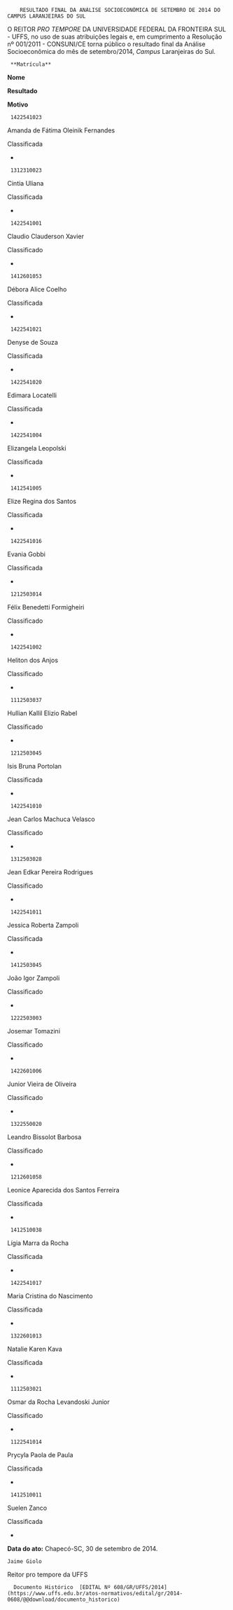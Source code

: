         RESULTADO FINAL DA ANÁLISE SOCIOECONÔMICA DE SETEMBRO DE 2014 DO CAMPUS LARANJEIRAS DO SUL  

O REITOR *PRO TEMPORE* DA UNIVERSIDADE FEDERAL DA FRONTEIRA SUL - UFFS, no uso de suas atribuições legais e, em cumprimento a Resolução nº 001/2011 - CONSUNI/CE torna público o resultado final da Análise Socioeconômica do mês de setembro/2014, *Campus* Laranjeiras do Sul.

     **Matrícula** 

   **Nome**

   **Resultado**

   **Motivo**

     1422541023

   Amanda de Fátima Oleinik Fernandes

   Classificada

   -

     1312310023

   Cintia Uliana

   Classificada

   -

     1422541001

   Claudio Clauderson Xavier

   Classificado

   -

     1412601053

   Débora Alice Coelho

   Classificada

   -

     1422541021

   Denyse de Souza

   Classificada

   -

     1422541020

   Edimara Locatelli

   Classificada

   -

     1422541004

   Elizangela Leopolski

   Classificada

   -

     1412541005

   Elize Regina dos Santos

   Classificada

   -

     1422541016

   Evania Gobbi

   Classificada

   -

     1212503014

   Félix Benedetti Formigheiri

   Classificado

   -

     1422541002

   Heliton dos Anjos

   Classificado

   -

     1112503037

   Hullian Kallil Elizio Rabel

   Classificado

   -

     1212503045

   Isis Bruna Portolan

   Classificada

   -

     1422541010

   Jean Carlos Machuca Velasco

   Classificado

   -

     1312503028

   Jean Edkar Pereira Rodrigues

   Classificado

   -

     1422541011

   Jessica Roberta Zampoli

   Classificada

   -

     1412503045

   João Igor Zampoli

   Classificado

   -

     1222503003

   Josemar Tomazini

   Classificado

   -

     1422601006

   Junior Vieira de Oliveira

   Classificado

   -

     1322550020

   Leandro Bissolot Barbosa

   Classificado

   -

     1212601058

   Leonice Aparecida dos Santos Ferreira

   Classificada

   -

     1412510038

   Lígia Marra da Rocha

   Classificada

   -

     1422541017

   Maria Cristina do Nascimento

   Classificada

   -

     1322601013

   Natalie Karen Kava

   Classificada

   -

     1112503021

   Osmar da Rocha Levandoski Junior

   Classificado

   -

     1122541014

   Prycyla Paola de Paula

   Classificada

   -

     1412510011

   Suelen Zanco

   Classificada

   -

      

   **Data do ato:** Chapecó-SC, 30 de setembro de 2014.   
 

    Jaime Giolo   
 Reitor pro tempore da UFFS 

      Documento Histórico  [EDITAL Nº 608/GR/UFFS/2014](https://www.uffs.edu.br/atos-normativos/edital/gr/2014-0608/@@download/documento_historico)     
      